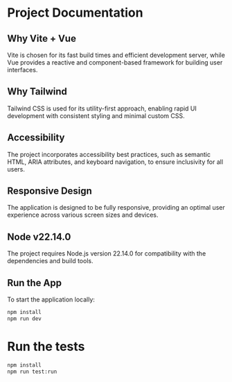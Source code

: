 # Project Documentation

## Why Vite + Vue

Vite is chosen for its fast build times and efficient development server, while Vue provides a reactive and component-based framework for building user interfaces.

## Why Tailwind

Tailwind CSS is used for its utility-first approach, enabling rapid UI development with consistent styling and minimal custom CSS.

## Accessibility

The project incorporates accessibility best practices, such as semantic HTML, ARIA attributes, and keyboard navigation, to ensure inclusivity for all users.

## Responsive Design

The application is designed to be fully responsive, providing an optimal user experience across various screen sizes and devices.

## Node v22.14.0

The project requires Node.js version 22.14.0 for compatibility with the dependencies and build tools.

## Run the App

To start the application locally:

```bash
npm install
npm run dev
```

# Run the tests

```bash
npm install
npm run test:run
```
